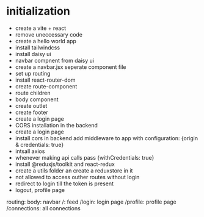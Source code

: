 # initialization 
- create a vite + react
- remove uneccessary code
- create a hello world app
- install tailwindcss
- install daisy ui
- navbar compnent from daisy ui
- create a navbar.jsx seperate component file
- set up routing
- install react-router-dom
- create route-component
- route children
- body component
- create outlet
- create footer
- create a login page
- CORS installation in the backend 
- create a login page
- install cors in backend add middleware to app with configuration: {origin & credentials: true}
- intsall axios
- whenever making api calls pass {withCredentials: true}
- install @reduxjs/toolkit and react-redux
- create a utils folder an create a reduxstore in it
- not allowed to access outher routes without login 
- redirect to login till the token is present
- logout, profile page





routing:
body: 
    navbar
    /: feed
    /login: login page
    /profile: profile page
    /connections: all connections

